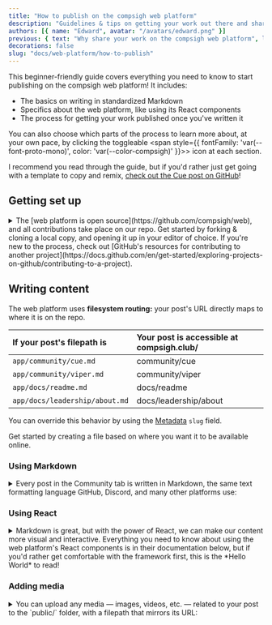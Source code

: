 ```yaml
---
title: "How to publish on the compsigh web platform"
description: "Guidelines & tips on getting your work out there and shared by the club"
authors: [{ name: "Edward", avatar: "/avatars/edward.png" }]
previous: { text: "Why share your work on the compsigh web platform", link: "/docs/web-platform/why-publish" }
decorations: false
slug: "docs/web-platform/how-to-publish"
---
```


<Note>
This beginner-friendly guide covers everything you need to know to start publishing on the compsigh web platform! It includes:

- The basics on writing in standardized <CasePreserver>Markdown</CasePreserver>
- Specifics about the web platform, like using its <CasePreserver>React</CasePreserver> components
- The process for getting your work published once you've written it

You can also choose which parts of the process to learn more about, at your own pace, by clicking the toggleable <span style={{ fontFamily: 'var(--font-proto-mono)', color: 'var(--color-compsigh)' }}>&gt;</span> icon at each section.

I recommend you read through the guide, but if you'd rather just get going with a template to copy and remix, [check out the Cue post on GitHub](https://github.com/compsigh/web/blob/main/app/projects/cue.md?plain=1)!
</Note>

## Getting set up

<details>
<summary>The [web platform is open source](https://github.com/compsigh/web), and all contributions take place on our repo. Get started by forking & cloning a local copy, and opening it up in your editor of choice. If you're new to the process, check out [GitHub's resources for contributing to another project](https://docs.github.com/en/get-started/exploring-projects-on-github/contributing-to-a-project).</summary>

I personally edit all notes directly in <CasePreserver>VS Code</CasePreserver>. If the out-of-the-box experience feels too cluttered, check out [the setup I use](https://edward.so/notes/vs-code). There are tons of helpful VS Code extensions as well, even <CasePreserver>Grammarly</CasePreserver>!

Before we continue, you'll want to make sure you have [<CasePreserver>Node.js</CasePreserver>](https://nodejs.org) installed, at least version `v20.0.0`.

For Windows, I recommend following the prerequisites of [<CasePreserver>Microsoft</CasePreserver>'s guide to setting up <CasePreserver>WSL</CasePreserver> for <CasePreserver>Next.js</CasePreserver>](https://learn.microsoft.com/en-us/windows/dev-environment/javascript/nextjs-on-wsl).

Once you have <CasePreserver>Node.js</CasePreserver> installed, open a terminal session inside your cloned fork of the web platform and run `npm install` to install the dependencies.

Finally, run `npm run dev` and open `http://localhost:3000` in your browser to preview your changes (hit `^C` to stop it). I recommend having this up while you're writing so you can refresh the page and see how everything looks.
</details>

## Writing content

The web platform uses **filesystem routing:** your post's <CasePreserver>URL</CasePreserver> directly maps to where it is on the repo.

| If your post's filepath is | Your post is accessible at compsigh.club/ |
| :- | :- |
| `app/community/cue.md` | community/cue |
| `app/community/viper.md` | community/viper |
| `app/docs/readme.md` | docs/readme |
| `app/docs/leadership/about.md` | docs/leadership/about |

You can override this behavior by using the [Metadata](#metadata) `slug` field.

Get started by creating a file based on where you want it to be available online.

### Using Markdown

<details>
<summary>Every post in the Community tab is written in <CasePreserver>Markdown</CasePreserver>, the same text formatting language <CasePreserver>GitHub</CasePreserver>, <CasePreserver>Discord</CasePreserver>, and many other platforms use:</summary>

```markdown showLineNumbers title="example.md"
In a Markdown file, we can *italicize text* by putting one asterisk around it, or **bold text** by putting two asterisks around it.

We can also make lists:

- Item 1
- Item 2
- Item 3

Plus embed images, headings, and more.
```

This becomes:

<Playground>
  <div
    style={{
      alignSelf: 'flex-start',
      padding: '8px 32px'
    }}
  >
    <CasePreserver>
In a Markdown file, we can *italicize text* by putting one asterisk around it, or **bold text** by putting two asterisks around it.

We can also make lists:

- Item 1
- Item 2
- Item 3

Plus embed images, headings, and more.
    </CasePreserver>
  </div>
</Playground>

Check out the [<CasePreserver>Markdown</CasePreserver> guide](https://markdownguide.org) for more info on syntax and why it's a great, platform-independent language of choice.
</details>

### Using React

<details>
<summary><CasePreserver>Markdown</CasePreserver> is great, but with the power of <CasePreserver>React</CasePreserver>, we can make our content more visual and interactive. Everything you need to know about using the web platform's <CasePreserver>React</CasePreserver> components is in their documentation below, but if you'd rather get comfortable with the framework first, this is the *Hello World* to read!</summary>

[<CasePreserver>React</CasePreserver>](https://react.dev) is a <CasePreserver>JavaScript</CasePreserver> framework for crafting *composable* <CasePreserver>UI</CasePreserver>s. Before the "component era" of web development, developers had to manually place elements *on each page they appeared.* Can you imagine writing a sidebar 10+ times? <CasePreserver>React</CasePreserver> and other frameworks like it allow developers to "componentize" <CasePreserver>UI</CasePreserver> so that it can be reused across our application.

Let's take a look at a simplified example. You might have an application where each page greets the user:

<Grid columns={2}>
  ```html title="about.html"
  <h1>Hi there!</h1>
  <p>Welcome to the About page</p>
  ```
  ```html title="events.html"
  <h1>Hi there!</h1>
  <p>Welcome to the Events page</p>
  ```
</Grid>

What happens if you want to change the greeting, perhaps from "<CasePreserver>Hi there!</CasePreserver>" to "<CasePreserver>Hey!</CasePreserver>"? You'd have to update `about.html`, `events.html`, and every other page where that greeting exists.

Let's use the power of <CasePreserver>React</CasePreserver> to componentize the greeting:

```jsx showLineNumbers title="Greeting.jsx"
function Greeting() {
  return <h1>Hi there!</h1>
}
```

That's it — this is the *Hello World* of <CasePreserver>React</CasePreserver>! This looks very similar to <CasePreserver>HTML</CasePreserver>: it's called <CasePreserver>JSX</CasePreserver>, or "<CasePreserver>JavaScript XML</CasePreserver>".

**A <CasePreserver>React</CasePreserver> component is a function that returns JSX.**

Let's update our application to use our new `Greeting` component.

<Grid columns={2}>
  ```jsx title="about.jsx"
  <Greeting />
  <p>Welcome to the About page</p>
  ```
  ```jsx title="events.jsx"
  <Greeting />
  <p>Welcome to the Events page</p>
  ```
</Grid>

Note that if a <CasePreserver>React</CasePreserver> component doesn't take children (like how that `<p>` takes a string of text as a child), it can self-close, like in the example above.

Just like <CasePreserver>HTML</CasePreserver> elements can take attributes, so too can <CasePreserver>React</CasePreserver> components take "props": a set of key-value pairs that influences the look and/or behavior of the component.

For example, our greeting isn't very personal. Let's make it so:

```jsx showLineNumbers title="Greeting.jsx"
function Greeting(props) {
  return <h1>Hi {props.name}!</h1>
}
```

<Grid columns={2}>
  ```jsx title="events.jsx"
  <Greeting name="Edward" />
  <p>Welcome to the Events page</p>
  ```
  ```html title="events.html" caption="This is what gets rendered!"
  <h1>Hi Edward!</h1>
  <p>Welcome to the Events page</p>
  ```
</Grid>

I think that should be enough context for us here.

This mini intro was intentionally minimal — there is so much more to <CasePreserver>React</CasePreserver>, and I recommend [the <CasePreserver>React</CasePreserver> docs](https://react.dev) if you're interested in learning more. It's a good time to be a web dev. :)
</details>

### Adding media

<details>
<summary>You can upload any media — images, videos, etc. — related to your post to the `public/` folder, with a filepath that mirrors its URL:</summary>

| If your post is accessible at compsigh.club/ | Your post's media should be in |
| :- | :- |
| community/cue | `public/community/cue/` |
| community/viper | `public/community/viper/` |
| events/2024-08-30/compsigh-night | `public/events/2024-08-30/` |
| events/2024-08-30/compsigh-clone | `public/events/2024-08-30/` |

And so on.

*If possible, please compress your media!* We want to be courteous to everyone that has the repo cloned; let's not bloat it. Here are a couple strategies to reduce filesize:

- If your media is a non-transparent image, convert it to JPEG
  - On Mac, right-click the image, go to Quick Actions, then click Convert Image
  - On Windows, you can open the image in MS Paint, hit File, then Save as, then JPEG picture
- Downscale: media is always rendered at a maximum width of `700px` anyway

Normally, media can be embedded in Markdown like so:

```markdown title="example.md"
![description of the image](/path/to/image.png)
```

On the web platform, we use a dedicated `Media` component, which auto-optimizes for performance, and also lets us add captions or links:

<Note>
`Media` is a React component. Everything you need to know to use it effectively is right here, but if you'd rather get comfortable with React first, check out the [Using React](#using-react) section above.
</Note>

Props:

- `src: string` <span style={{ color: 'red' }}>(required)</span><br />
A filepath, relative to the `public/` directory, to the image or video to embed
- `title: string` <span style={{ color: 'var(--color-light-50)' }}>(optional)</span><br />
A caption placed directly under the image
- `description: string | React.ReactElement` <span style={{ color: 'var(--color-light-50)' }}>(optional)</span><br />
A more subtle caption, if additional context would help
- `cta: string` <span style={{ color: 'var(--color-light-50)' }}>(optional)</span><br />
"Call to action"; displays under the title or description if present
- `link: string` <span style={{ color: 'var(--color-light-50)' }}>(optional)</span><br />
Clicking on the image, title, or `cta` will take the reader to this <CasePreserver>URL</CasePreserver>
- `alt: string` <span style={{ color: 'var(--color-light-50)' }}>(optional)</span><br />
A description of the media, for accessibility

Example:

```mdx showLineNumbers title="example.md"
<Media
  title="compsigh landing page"
  description="Work in progress on a new web platform for compsigh, the computer science club at the University of San Francisco"
  src="/docs/web-platform/compsigh-landing-page.mp4"
  link="https://compsigh.club"
  cta="View live demo"
/>
```

<Playground>
  <div style={{ padding: '0 32px' }}>
    <Media
      title="compsigh landing page"
      description="Work in progress on a new web platform for compsigh, the computer science club at the University of San Francisco"
      src="/docs/web-platform/compsigh-landing-page.mp4"
      link="https://compsigh.club"
      cta="View live demo"
    />
  </div>
</Playground>

<Note>
`Media` will only accept local files — that is, files that you add to the repo. Please avoid embedding external media or other kinds of third-party content (scripts, `<iframe>`s, etc.). Certain sources are acceptable; for example, your data vis project might use <CasePreserver>Tableau</CasePreserver>.
</Note>
</details>

### Showcasing code and examples

Markdown uses "code fences" — three backticks (\`\`\`) — around a snippet to render it as a code block. The web platform uses the `rehype-pretty-code` library for syntax highlighting. Check out [their documentation on meta strings](https://rehype-pretty.pages.dev/#meta-strings), which allow you to specify a language, file name, and highlight lines.

<details>
<summary>There is also a `Playground` component, which is good for interactive showcases or examples:</summary>

```mdx showLineNumbers title="example.md"
<Playground>
  This content is not editable
</Playground>
```

<Playground>
  This content is not editable
</Playground>

<Spacer size={16} />

```mdx showLineNumbers title="example.md"
<Playground editable>
  This content is editable *(click me!)*
</Playground>
```

<Playground editable>
  This content is editable *(click me!)*
</Playground>
</details>

### Authoring your post

You can use the [Metadata](#metadata) `authors` field to add your name to the top of the page. Add a square (`1:1` aspect ratio) image to the `public/avatars/` directory and reference it in the `avatar` property of your author object.

### Writing multi-authored posts

<details>
<summary>You can use the [Metadata](#metadata) `authors` field to add multiple authors to the top of a page. For these kinds of posts, it can help to know whose words one is reading. With `Mic`, you can indicate when you're "handing the mic" to a specific author:</summary>

```mdx showLineNumbers title="example.md"
<Mic name="Edward" avatar="/avatars/edward.png" />

what's good y'all?

here's Gursh with some insightful words

<Mic name="Gursh" avatar="/avatars/gursh.png" />

yo ✌🏽

Jet wsp

<Mic name="Jet" avatar="/avatars/jet.png" />

this page is getting kinda long bruh

lunch anyone?
```

<CasePreserver>
<Mic name="Edward" avatar="/avatars/edward.png" />

what's good y'all?

here's Gursh with some insightful words

<Mic name="Gursh" avatar="/avatars/gursh.png" />

yo ✌🏽

Jet wsp

<Mic name="Jet" avatar="/avatars/jet.png" />

this page is getting kinda long bruh

lunch anyone?
</CasePreserver>
</details>

### Displaying content side-by-side

<details>
<summary>The `Grid` component lets you split from the default single-column layout:</summary>

Say you have a screenshot from your phone. In the single-column layout, images are resized so that their width fills the page (`700px`), and their height is adjusted to maintain aspect ratio. That screenshot would be unpleasantly tall! With the `Grid` component, you can put it to the side of some text, which makes for a much better reading experience.

Props:

- `columns: number` <span style={{ color: 'var(--color-light-50)' }}>(optional)</span><br />
Divides all children of `Grid` by this number
- `columnSizeDistribution: string[]` <span style={{ color: 'var(--color-light-50)' }}>(optional)</span><br />
Override the default even-division behavior to create custom layouts like 1:2:1

<Note>
**Good to know:** `Grid` divides "top-level" children. This means if you want to treat a group of text as one, you'll want to wrap it with a parent element, such as a `<div>`.
</Note>

Example:

```mdx showLineNumbers title="example.md"
<Grid columns={2} columnSizeDistribution={["1fr", "3fr"]}>
  <Media src="/community/cue/invite-cards.mp4" />
  <div>
    We really liked the idea of invites, and we went all out, because why not?

    We produced a set of 50 *physical* invite cards, each with their own unique invite linked via QR code.

    Invites had conditions like `no-invite` (invited students can't also +1) to help us scale reasonably.

    We also gave these out at Destination USF.
  </div>
</Grid>
```

<Playground>
  <div style={{ padding: '16px 32px' }}>
    <Grid columns={2} columnSizeDistribution={["1fr", "3fr"]}>
      <Media src="/community/cue/invite-cards.mp4" />
      <div>
        <CasePreserver>
We really liked the idea of invites, and we went all out, because why not?

We produced a set of 50 *physical* invite cards, each with their own unique invite linked via QR code.

Invites had conditions like `no-invite` (invited students can't also +1) to help us scale reasonably.

We also gave these out at Destination USF.
        </CasePreserver>
      </div>
    </Grid>
  </div>
</Playground>
</details>

### Adding asides

<details>
<summary>Sometimes you have a good-to-know or by-the-way you want to add in without distracting the reader from the main content. In such cases you can use the `Note` component:</summary>

`Note` doesn't take any props; simply wrap your content with it:

```mdx showLineNumbers title="example.md"
<Note>
  compsigh is a social computer science club for meeting cool people & building cool things
</Note>
```

<Note>
  compsigh is a social computer science club for meeting cool people & building cool things
</Note>
</details>

### Adding vertical space

<details>
<summary>You can use `Spacer` to add breathing room to information-dense posts:</summary>

```mdx showLineNumbers title="example.md" caption="The units are in pixels"
These two paragraphs could use some space

<Spacer size={16} />

These two paragraphs could use some space
```

<Playground>
  These two paragraphs could use some space

  <Spacer size={16} />

  These two paragraphs could use some space
</Playground>
</details>

## Metadata

<details>
<summary>Each <CasePreserver>Markdown</CasePreserver> file has a metadata block — a series of key-value pairs — at the top of it, separated by three dashes. For the web platform, there are specific metadata fields that impact how content is presented.</summary>

Here's an example of a metadata block:

```markdown showLineNumbers {1-5} title="example.md"
---
title: "What can we do in a Markdown file?"
published: true
date: 2024-07-27
---

In a Markdown file, we can...
```

<Spacer size={8} />

Here are the required and optional fields you can use when writing posts on the web platform:

<Spacer size={8} />

### `title`

`string`

<p style={{color: 'red' }}>(Required)</p>

This will show up at the top of the page, in the Community tab, in search engines, and when you share a link to your post.

<Spacer size={16} />

### `description`

`string`

<p style={{color: 'red' }}>(Required)</p>

This doesn't show up on the page itself, but like `title`, is used in the Community tab, search engines, and elsewhere when shared.

<Spacer size={16} />

### `authors`

`{ name: string, avatar: string }[]`

<p style={{ color: 'var(--color-light-50)' }}>(Optional)</p>

This shows up at the top of the page, as well as in the Community tab.

- `name` can be whatever you want — *most put their <CasePreserver>Discord</CasePreserver> username to keep with the theme :)*
- `avatar` represents a filepath, relative to the `public/` directory, to the image displayed next to your name

```markdown showLineNumbers {4-7} title="community/cue.md"
---
title: "compsigh team project: Cue"
description: "A minimalist active recall study app focused on helping students ask the right questions. Transform your notes into actionable study cards for easy pasting back into Google Docs or Notion, or export to Anki."
authors: [
  { name: "Edward", avatar: "/avatars/edward.png" },
  { name: "Sanju", avatar: "/avatars/sanju.jpeg" }
]
og_image: "/og/cue.png"
---
```

<Spacer size={16} />

### `og_image`

`string`

<p style={{ color: 'var(--color-light-50)' }}>(Optional)</p>

<p style={{ color: 'var(--color-light-50)' }}>Default: generated based on `title` and `authors`</p>

"og" stands for opengraph, a standard for metadata across the Web. The `og_image` is a filepath, relative to the `public/` directory, to an image that'll be used when you share a link to your post (like the image on a <CasePreserver>Discord</CasePreserver> embed).

If you do upload one *(encouraged!)*, if possible, please ensure it is `1200 × 630` pixels. This is the standard and will guarantee your image looks good on all platforms (<CasePreserver>LinkedIn</CasePreserver>, <CasePreserver>Discord</CasePreserver>, <CasePreserver>Slack</CasePreserver>, <CasePreserver>Twitter</CasePreserver>, etc.).

<Spacer size={16} />

### `decorations`

`boolean`

<p style={{ color: 'var(--color-light-50)' }}>(Optional)</p>

<p style={{ color: 'var(--color-light-50)' }}>Default: `true`</p>

If you have a display of `1420px` or wider, you'll see the decorations strewn across the margins of the page. As fun as they are, I totally get it if you want to hide them, especially when sending to a potential employer. You can do so by specifying `decorations: false`.

<Spacer size={16} />

### `previous` / `next`

`{ text: string, link: string }`

<p style={{ color: 'var(--color-light-50)' }}>(Optional)</p>

If you're writing a series of posts (for example, clone workshop notes), this is a great way to link them together. It will display a link for each at the bottom of the page. An example from [compsigh leadership](/docs/leadership/about):

```markdown showLineNumbers {4,5} title="leadership/01-about.md"
---
title: "compsigh leadership"
description: "The mission & methods of club leadership"
previous: { text: "compsigh values", link: "/docs/values" }
next: { text: "Joining leadership", link: "/docs/leadership/joining" }
---
```

<Spacer size={16} />

### `slug`

`string`

<p style={{ color: 'var(--color-light-50)' }}>(Optional)</p>

<p style={{ color: 'var(--color-light-50)' }}>Default: based on the location of your file</p>

As mentioned in [Writing Content](#writing-content), the web platform uses **filesystem routing:** your post's <CasePreserver>URL</CasePreserver> directly maps to where it is on the repo.

If you want to bind your post to a route other than where your file is located, you can specify a `slug` relative to the root route (the `app/` directory).

An appropriate use case would be where you have an ordered list of posts for your compsigh clone workshop, structured like this:

- `events/my-workshop/01-getting-started.md`
- `events/my-workshop/02-installing.md`
- `events/my-workshop/03-building.md`

If the numbers help you stay organized in the repo, but you don't want them to show up in the <CasePreserver>URL</CasePreserver>, you can use `slug` to remove them:

```markdown showLineNumbers {3} title="events/my-workshop/01-getting-started.md"
---
title: "My workshop: Getting started"
slug: "events/my-workshop/getting-started"
---
```

</details>

## Publishing your post

<details>
<summary>Once you're ready, go ahead and open a PR to merge your fork into the `main` branch of the web platform. Here's what happens next:</summary>

When you open the PR, it'll prefill the description. Please make sure you double-check before submitting:

- You've previewed your post locally with `npm run dev` and are happy with it
- You've confirmed `npm run build` runs successfully
- You've made sure all media is in a folder mirroring your post's URL in the `public/` directory

Also, you're asked to what degree you're open to feedback, if any. Feedback will most likely come in the form of suggestions directly on the PR. Each change will have an option to accept the suggestion, reject it, or batch it along with others to accept as one commit.

Once the PR is opened, the platforms team will review it and give feedback to the degree you mentioned. Assuming all checks out and the PR gets merged, congrats! It's live and ready to share.
</details>
